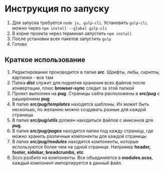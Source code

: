 # Инструкция по запуску

1. Для запуска требуется `node js, gulp-cli`. Установить `gulp-cli` можно через `npm install --global gulp-cli`
2. В корне проекта через терминал запустить `npm install`
3. После установки всех пакетов запустить `gulp`
4. Готово

## Краткое использование
1. Редактирование производится в папке _**src**_. Шрифты, либы, скрипты, картинки - все там
2. Папка _**dist**_ служит для поднятия хранения всех файлов после конвертации, плюс **browser-sync** следит за этой папкой
3. Проект выполнен на **pug**. Страницы сайта расположены в _**src/pug**_ с раширением **pug**
4. В папке _**src/pug/templates**_ находятся шаблоны. Их может быть несколько, по желанию можно создавать разные для каждой страницы
5. В папке _**src/pug/utils**_ должен находиться файлов с миксинов для **pug**.
6. В папке _**src/pug/pages**_ находятся папки под кажду страницу, где можно хранить различные компоненты для каждой страницы
7. В папке _**src/pug/modules**_ находятся компоненты, которые используются более чем на одной странице. Например **header, footer, sidebar, breadcrumbs, etc**
8. Sccs разбито на компоненты. Все объединяется в **modules.scss**, каждый компонент импортируется в данный файл. 